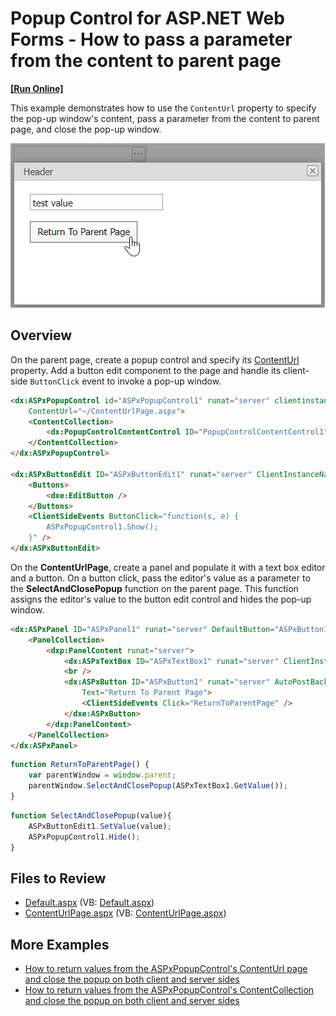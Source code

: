 # Popup Control for ASP.NET Web Forms - How to pass a parameter from the content to parent page
<!-- run online -->
**[[Run Online]](https://codecentral.devexpress.com/e347/)**
<!-- run online end -->

This example demonstrates how to use the `ContentUrl` property to specify the pop-up window's content, pass a parameter from the content to parent page, and close the pop-up window.

![Pass a parameter to the parent page](passParameterToParentPage.png)

## Overview

On the parent page, create a popup control and specify its [ContentUrl](https://docs.devexpress.com/AspNet/DevExpress.Web.ASPxPopupControlBase.ContentUrl) property. Add a button edit component to the page and handle its client-side `ButtonClick` event to invoke a pop-up window.

```aspx
<dx:ASPxPopupControl id="ASPxPopupControl1" runat="server" clientinstancename="ASPxPopupControl1"
    ContentUrl="~/ContentUrlPage.aspx">
    <ContentCollection>
        <dx:PopupControlContentControl ID="PopupControlContentControl1" runat="server" />
    </ContentCollection>
</dx:ASPxPopupControl>

<dx:ASPxButtonEdit ID="ASPxButtonEdit1" runat="server" ClientInstanceName="ASPxButtonEdit1">
    <Buttons>
        <dxe:EditButton />
    </Buttons>
    <ClientSideEvents ButtonClick="function(s, e) {
	    ASPxPopupControl1.Show();
    }" />
</dx:ASPxButtonEdit>
```

On the **ContentUrlPage**, create a panel and populate it with a text box editor and a button. On a button click, pass the editor's value as a parameter to the **SelectAndClosePopup** function on the parent page. This function assigns the editor's value to the button edit control and hides the pop-up window.

```aspx
<dx:ASPxPanel ID="ASPxPanel1" runat="server" DefaultButton="ASPxButton1" Width="200px">
    <PanelCollection>
        <dxp:PanelContent runat="server">
            <dx:ASPxTextBox ID="ASPxTextBox1" runat="server" ClientInstanceName="ASPxTextBox1" />
            <br />
            <dx:ASPxButton ID="ASPxButton1" runat="server" AutoPostBack="False"
                Text="Return To Parent Page">
                <ClientSideEvents Click="ReturnToParentPage" />
            </dxe:ASPxButton>
        </dxp:PanelContent>
    </PanelCollection>
</dx:ASPxPanel>
```

```js
function ReturnToParentPage() {
    var parentWindow = window.parent;
    parentWindow.SelectAndClosePopup(ASPxTextBox1.GetValue());
}
```

```js
function SelectAndClosePopup(value){
    ASPxButtonEdit1.SetValue(value);
    ASPxPopupControl1.Hide();
}
```

## Files to Review

* [Default.aspx](./CS/WebSite/Default.aspx) (VB: [Default.aspx](./VB/WebSite/Default.aspx))
* [ContentUrlPage.aspx](./CS/WebSite/ContentUrlPage.aspx) (VB: [ContentUrlPage.aspx](./VB/WebSite/ContentUrlPage.aspx))

## More Examples

* [How to return values from the ASPxPopupControl's ContentUrl page and close the popup on both client and server sides](https://github.com/DevExpress-Examples/how-to-return-values-from-the-aspxpopupcontrols-contenturl-page-and-close-the-popup-on-both-e3098)
* [How to return values from the ASPxPopupControl's ContentCollection and close the popup on both client and server sides](https://github.com/DevExpress-Examples/how-to-return-values-from-the-aspxpopupcontrols-contentcollection-and-close-the-popup-on-bot-e3084)
